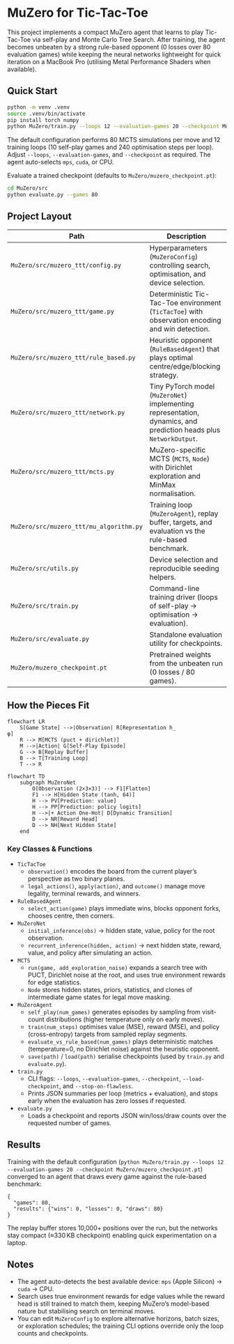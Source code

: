 # MuZero for Tic-Tac-Toe

This project implements a compact MuZero agent that learns to play Tic-Tac-Toe via self-play and Monte Carlo Tree Search. After training, the agent becomes unbeaten by a strong rule-based opponent (0 losses over 80 evaluation games) while keeping the neural networks lightweight for quick iteration on a MacBook Pro (utilising Metal Performance Shaders when available).

## Quick Start

```bash
python -m venv .venv
source .venv/bin/activate
pip install torch numpy
python MuZero/train.py --loops 12 --evaluation-games 20 --checkpoint MuZero/muzero_checkpoint.pt
```

The default configuration performs 80 MCTS simulations per move and 12 training loops (10 self-play games and 240 optimisation steps per loop). Adjust `--loops`, `--evaluation-games`, and `--checkpoint` as required. The agent auto-selects `mps`, `cuda`, or CPU.

Evaluate a trained checkpoint (defaults to `MuZero/muzero_checkpoint.pt`):

```bash
cd MuZero/src
python evaluate.py --games 80
```

## Project Layout

| Path | Description |
| --- | --- |
| `MuZero/src/muzero_ttt/config.py` | Hyperparameters (`MuZeroConfig`) controlling search, optimisation, and device selection. |
| `MuZero/src/muzero_ttt/game.py` | Deterministic Tic-Tac-Toe environment (`TicTacToe`) with observation encoding and win detection. |
| `MuZero/src/muzero_ttt/rule_based.py` | Heuristic opponent (`RuleBasedAgent`) that plays optimal centre/edge/blocking strategy. |
| `MuZero/src/muzero_ttt/network.py` | Tiny PyTorch model (`MuZeroNet`) implementing representation, dynamics, and prediction heads plus `NetworkOutput`. |
| `MuZero/src/muzero_ttt/mcts.py` | MuZero-specific MCTS (`MCTS`, `Node`) with Dirichlet exploration and MinMax normalisation. |
| `MuZero/src/muzero_ttt/mu_algorithm.py` | Training loop (`MuZeroAgent`), replay buffer, targets, and evaluation vs the rule-based benchmark. |
| `MuZero/src/utils.py` | Device selection and reproducible seeding helpers. |
| `MuZero/src/train.py` | Command-line training driver (loops of self-play → optimisation → evaluation). |
| `MuZero/src/evaluate.py` | Standalone evaluation utility for checkpoints. |
| `MuZero/muzero_checkpoint.pt` | Pretrained weights from the unbeaten run (0 losses / 80 games). |

## How the Pieces Fit

```mermaid
flowchart LR
    S[Game State] -->|Observation| R[Representation h_
φ]
    R --> M[MCTS (puct + dirichlet)]
    M -->|Action| G[Self-Play Episode]
    G --> B[Replay Buffer]
    B --> T[Training Loop]
    T --> R
```

```mermaid
flowchart TD
    subgraph MuZeroNet
        O[Observation (2×3×3)] --> F1[Flatten]
        F1 --> H[Hidden State (tanh, 64)]
        H --> PV[Prediction: value]
        H --> PP[Prediction: policy logits]
        H -->|+ Action One-Hot| D[Dynamic Transition]
        D --> NR[Reward Head]
        D --> NH[Next Hidden State]
    end
```

### Key Classes & Functions

- `TicTacToe`
  - `observation()` encodes the board from the current player’s perspective as two binary planes.
  - `legal_actions()`, `apply(action)`, and `outcome()` manage move legality, terminal rewards, and winners.
- `RuleBasedAgent`
  - `select_action(game)` plays immediate wins, blocks opponent forks, chooses centre, then corners.
- `MuZeroNet`
  - `initial_inference(obs)` → hidden state, value, policy for the root observation.
  - `recurrent_inference(hidden, action)` → next hidden state, reward, value, and policy after simulating an action.
- `MCTS`
  - `run(game, add_exploration_noise)` expands a search tree with PUCT, Dirichlet noise at the root, and uses true environment rewards for edge statistics.
  - `Node` stores hidden states, priors, statistics, and clones of intermediate game states for legal move masking.
- `MuZeroAgent`
  - `self_play(num_games)` generates episodes by sampling from visit-count distributions (higher temperature only on early moves).
  - `train(num_steps)` optimises value (MSE), reward (MSE), and policy (cross-entropy) targets from sampled replay segments.
  - `evaluate_vs_rule_based(num_games)` plays deterministic matches (temperature=0, no Dirichlet noise) against the heuristic opponent.
  - `save(path)` / `load(path)` serialise checkpoints (used by `train.py` and `evaluate.py`).
- `train.py`
  - CLI flags: `--loops`, `--evaluation-games`, `--checkpoint`, `--load-checkpoint`, and `--stop-on-flawless`.
  - Prints JSON summaries per loop (metrics + evaluation), and stops early when the evaluation has zero losses if requested.
- `evaluate.py`
  - Loads a checkpoint and reports JSON win/loss/draw counts over the requested number of games.

## Results

Training with the default configuration (`python MuZero/train.py --loops 12 --evaluation-games 20 --checkpoint MuZero/muzero_checkpoint.pt`) converged to an agent that draws every game against the rule-based benchmark:

```
{
  "games": 80,
  "results": {"wins": 0, "losses": 0, "draws": 80}
}
```

The replay buffer stores 10,000+ positions over the run, but the networks stay compact (≈330 KB checkpoint) enabling quick experimentation on a laptop.

## Notes

- The agent auto-detects the best available device: `mps` (Apple Silicon) → `cuda` → CPU.
- Search uses true environment rewards for edge values while the reward head is still trained to match them, keeping MuZero’s model-based nature but stabilising search on terminal moves.
- You can edit `MuZeroConfig` to explore alternative horizons, batch sizes, or exploration schedules; the training CLI options override only the loop counts and checkpoints.
